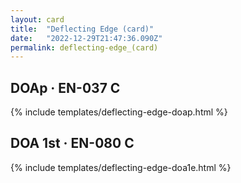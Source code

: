 ```yaml
---
layout: card
title:  "Deflecting Edge (card)"
date:   "2022-12-29T21:47:36.090Z"
permalink: deflecting-edge_(card)
---
```


## DOAp &middot; EN-037 C

{% include templates/deflecting-edge-doap.html %}


## DOA 1st &middot; EN-080 C

{% include templates/deflecting-edge-doa1e.html %}

